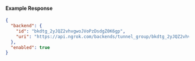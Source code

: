<!-- Code generated for API Clients. DO NOT EDIT. -->

#### Example Response

```json
{
  "backend": {
    "id": "bkdtg_2yJQZ2vhvgwoJVoPzDsdgZ0K6gp",
    "uri": "https://api.ngrok.com/backends/tunnel_group/bkdtg_2yJQZ2vhvgwoJVoPzDsdgZ0K6gp"
  },
  "enabled": true
}
```
